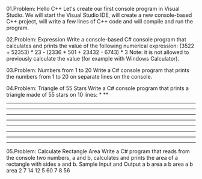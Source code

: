 01.Problem: Hello C++
Let's create our first console program in Visual Studio. We will start the Visual Studio IDE, will create 
a new console-based C++ project, will write a few lines of C++ code and will compile and run the 
program. 

02.Problem: Expression
Write a console-based C# console program that calculates and prints the value of the following 
numerical expression:
(3522 + 52353) * 23 - (2336 * 501 + 23432 - 6743) * 3
Note: it is not allowed to previously calculate the value (for example with Windows Calculator).

03.Problem: Numbers from 1 to 20
Write a C# console program that prints the numbers from 1 to 20 on separate lines on the console.

04.Problem: Triangle of 55 Stars
Write a C# console program that prints a triangle made of 55 stars on 10 lines:
*
**
***
****
*****
******
*******
********
*********
**********

05.Problem: Calculate Rectangle Area
Write a C# program that reads from the console two numbers, a and b, calculates and prints the area 
of a rectangle with sides a and b.
Sample Input and Output
a b area a b area a b area 
2 7 14  12 5 60    7 8  56
